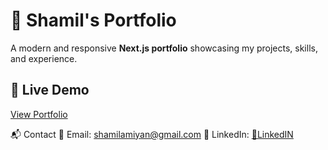 # 🚀 Shamil's Portfolio

A modern and responsive **Next.js portfolio** showcasing my projects, skills, and experience.

## 🔗 Live Demo
[View Portfolio](https://shamil.info)


📬 Contact
📧 Email: shamilamiyan@gmail.com
💼 LinkedIn: [💼LinkedIN](https://linkedin.com/in/shamilamiyan)
